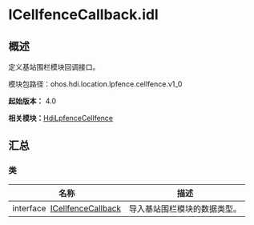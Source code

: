 # ICellfenceCallback.idl


## 概述

定义基站围栏模块回调接口。

模块包路径：ohos.hdi.location.lpfence.cellfence.v1_0

**起始版本：** 4.0

**相关模块：**[HdiLpfenceCellfence](_hdi_lpfence_cellfence.md)


## 汇总


### 类

| 名称 | 描述 | 
| -------- | -------- |
| interface&nbsp;&nbsp;[ICellfenceCallback](interface_i_cellfence_callback.md) | 导入基站围栏模块的数据类型。  | 
